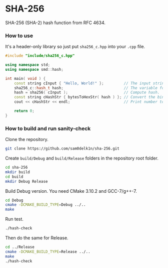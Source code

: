 # SHA-256
SHA-256 (SHA-2) hash function from RFC 4634.

### How to use
It's a header-only library so just put `sha256_c.hpp` into your `.cpp` file.
```cpp
#include "include/sha256_c.hpp"

using namespace std;
using namespace smd::hash;

int main( void ) {
    const string cInput { "Hello, World!" };         // The input string.
    sha256_c::hash_t hash;                           // The variable for 256-bit hash in binary format.
    hash = sha256( cInput );                         // Compute hash.
    const string cHashStr { bytesToHexStr( hash ) }; // Convert the binary hash to the string format.
    cout << cHashStr << endl;                        // Print number to the terminal output.

    return 0;
}
```

### How to build and run sanity-check
Clone the repository.
```bash
git clone https://github.com/sam0delk1n/sha-256.git
```
Create `build/Debug` and `build/Release` folders in the repository root folder.
```bash
cd sha-256
mkdir build
cd build
mkdir Debug Release
```
Build Debug version. You need CMake 3.10.2 and GCC-7/g++-7.
```bash
cd Debug
cmake -DCMAKE_BUILD_TYPE=Debug ../..
make
```
Run test.
```bash
./hash-check
```
Then do the same for Release.
```bash
cd ../Release
cmake -DCMAKE_BUILD_TYPE=Release ../..
make
./hash-check
```

